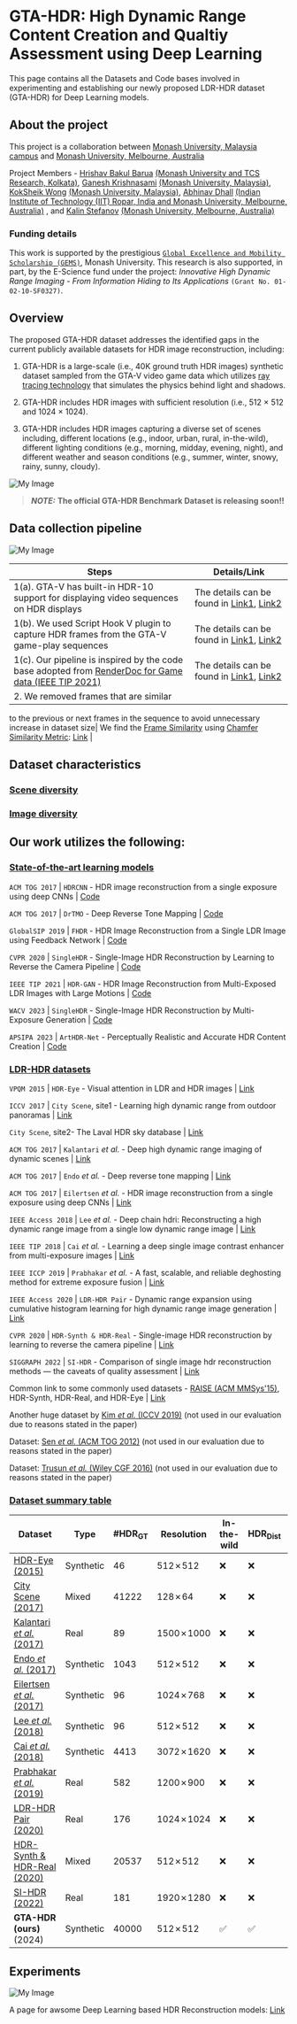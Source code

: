 # GTA-HDR: High Dynamic Range Content Creation and Qualtiy Assessment using Deep Learning   

This page contains all the Datasets and Code bases involved in experimenting and establishing our newly proposed LDR-HDR dataset (GTA-HDR) for Deep Learning models.

## About the project

This project is a collaboration between [Monash University, Malaysia campus](https://www.monash.edu.my/) and [Monash University, Melbourne, Australia](https://www.monash.edu/)

Project Members - [Hrishav Bakul Barua](https://www.researchgate.net/profile/Hrishav-Barua)  [(Monash University and TCS Research, Kolkata)](https://www.tcs.com/research-and-innovation), [Ganesh Krishnasami](https://research.monash.edu/en/persons/ganesh-krishnasamy) [(Monash University, Malaysia)](https://www.monash.edu.my/), [KokSheik Wong](https://scholar.google.com/citations?user=oMjrLWcAAAAJ&hl=en) [(Monash University, Malaysia)](https://www.monash.edu.my/), [Abhinav Dhall](https://sites.google.com/site/dhallabhinav/) [(Indian Institute of Technology (IIT) Ropar, India and Monash University, Melbourne, Australia)](https://www.iitrpr.ac.in/) , and [Kalin Stefanov](https://research.monash.edu/en/persons/kalin-stefanov) [(Monash University, Melbourne, Australia)](https://www.monash.edu/)

### Funding details

This work is supported by the prestigious [`Global Excellence and Mobility Scholarship (GEMS)`](https://www.monash.edu.my/research/support-and-scholarships/gems-scholarship), Monash University. This research is also supported, in part, by the E-Science fund under the project: *Innovative High Dynamic Range Imaging - From Information Hiding to Its Applications* `(Grant No. 01-02-10-SF0327)`.

## Overview

The proposed GTA-HDR dataset
addresses the identified gaps in the current publicly available
datasets for HDR image reconstruction, including: 

1) GTA-HDR is a large-scale (i.e., 40K ground truth HDR images) synthetic dataset sampled from the GTA-V video game data which
utilizes [ray tracing technology](https://books.google.co.in/books?hl=en&lr=&id=YPblYyLqBM4C&oi=fnd&pg=PA1&dq=an+introduction+to+ray+tracing&ots=y156-HnhNb&sig=uEpyVWyaQXveV5nLwkelvyXi4HI&redir_esc=y#v=onepage&q=an%20introduction%20to%20ray%20tracing&f=false) that simulates the physics
behind light and shadows.

2) GTA-HDR includes HDR images
with sufficient resolution (i.e., 512 × 512 and 1024 × 1024).

3) GTA-HDR includes HDR images capturing a diverse
set of scenes including, different locations (e.g., indoor, urban,
rural, in-the-wild), different lighting conditions (e.g., morning,
midday, evening, night), and different weather and season
conditions (e.g., summer, winter, snowy, rainy, sunny, cloudy).

![My Image](assets/GTA-HDR-Teaser.png)

> **_NOTE:_** **The official GTA-HDR Benchmark Dataset is releasing soon!!**  

## Data collection pipeline

![My Image](assets/data_pipeline.png)

| Steps       |    Details/Link     |
| ------------- | ------------- |
|1(a). GTA-V has built-in HDR-10 support for displaying video sequences on HDR displays| The details can be found in [Link1](https://www.adriancourreges.com/blog/2015/11/02/gta-v-graphics-study/), [Link2](https://en.wikipedia.org/wiki/HDR10)|
|1(b). We used Script Hook V plugin to capture HDR frames from the GTA-V game-play sequences |The details can be found in [Link1](http://www.dev-c.com/gtav/scripthookv/), [Link2](https://www.gta5-mods.com/tools/scripthookv-net) |
|1(c). Our pipeline is inspired by the code base adopted from [RenderDoc for Game data (IEEE TIP 2021)](https://ieeexplore.ieee.org/document/9580716) | The details can be found in [Link1](https://github.com/baldurk/renderdoc), [Link2](https://github.com/xiaofeng94/renderdoc_for_game_data) |
|2. We removed frames that are similar
to the previous or next frames in the sequence to avoid
unnecessary increase in dataset size| We find the [Frame Similarity](https://arxiv.org/abs/1908.07410) using [Chamfer Similarity Metric](https://www.ijcai.org/Proceedings/77-2/Papers/024.pdf): [Link](https://github.com/MKLab-ITI/visil) |

## Dataset characteristics

### <ins>Scene diversity</ins>

### <ins>Image diversity</ins>


## Our work utilizes the following:

### <ins>State-of-the-art learning models</ins>


`ACM TOG 2017` | `HDRCNN` - HDR image reconstruction from a single exposure using deep CNNs | [Code](https://github.com/gabrieleilertsen/hdrcnn)

`ACM TOG 2017` | `DrTMO` - Deep Reverse Tone Mapping | [Code](https://github.com/shleecs/DrTMO_unofficial_pytorch)

`GlobalSIP 2019` | `FHDR` - HDR Image Reconstruction from a Single LDR Image using Feedback Network | [Code](https://github.com/mukulkhanna/FHDR)

`CVPR 2020` | `SingleHDR` - Single-Image HDR Reconstruction by Learning to Reverse the Camera Pipeline | [Code](https://github.com/alex04072000/SingleHDR) 

`IEEE TIP 2021` | `HDR-GAN` - HDR Image Reconstruction from Multi-Exposed LDR Images with Large Motions | [Code](https://github.com/nonu116/HDR-GAN)

`WACV 2023` | `SingleHDR` - Single-Image HDR Reconstruction by Multi-Exposure Generation | [Code](https://github.com/VinAIResearch/single_image_hdr)

`APSIPA 2023` | `ArtHDR-Net` - Perceptually Realistic and Accurate HDR Content Creation | [Code](https://arxiv.org/abs/2309.03827#:~:text=ArtHDR%2DNet%3A%20Perceptually%20Realistic%20and%20Accurate%20HDR%20Content%20Creation,-Hrishav%20Bakul%20Barua&text=High%20Dynamic%20Range%20(HDR)%20content,and%20Augmented%2FVirtual%20Reality%20industries.)


### <ins>LDR-HDR datasets</ins>

`VPQM 2015` | `HDR-Eye` - Visual attention in LDR and HDR images | [Link](https://www.epfl.ch/labs/mmspg/downloads/hdr-eye/)

`ICCV 2017` | `City Scene`, site1 - Learning high dynamic range from outdoor panoramas | [Link](https://github.com/jacenfox/ldr2hdr-public) 
           
`City Scene`, site2- The Laval HDR sky database | [Link](http://hdrdb.com/)

`ACM TOG 2017` | `Kalantari` *et al.* - Deep high dynamic range imaging of dynamic scenes | [Link](https://cseweb.ucsd.edu/~viscomp/projects/SIG17HDR/)

`ACM TOG 2017` | `Endo` *et al.* - Deep reverse tone mapping | [Link](https://www.npal.cs.tsukuba.ac.jp/~endo/projects/DrTMO/)

`ACM TOG 2017` | `Eilertsen` *et al.* - HDR image reconstruction from a single exposure using deep CNNs | [Link](https://computergraphics.on.liu.se/hdrcnn/)

`IEEE Access 2018` | `Lee` *et al.* - Deep chain hdri: Reconstructing a high dynamic range image from a single low dynamic range image | [Link](https://siyeong-lee.github.io/hdr_vds_dataset/)

`IEEE TIP 2018` | `Cai` *et al.* - Learning a deep single image contrast enhancer from multi-exposure images | [Link](https://github.com/csjcai/SICE)

`IEEE ICCP 2019` | `Prabhakar` *et al.* - A fast, scalable, and reliable deghosting method for extreme exposure fusion | [Link](https://github.com/rajat95/Deep-Deghosting-HDR)

`IEEE Access 2020` | `LDR-HDR Pair` - Dynamic range expansion using cumulative histogram learning for high dynamic range image generation | [Link](https://github.com/HanbyolJang/LDR-HDR-pair_Dataset/tree/master)

`CVPR 2020` | `HDR-Synth & HDR-Real` - Single-image HDR reconstruction by learning to reverse the camera pipeline | [Link](https://github.com/alex04072000/SingleHDR)

`SIGGRAPH 2022` | `SI-HDR` - Comparison of single image hdr reconstruction methods — the caveats of quality assessment | [Link](https://www.cl.cam.ac.uk/research/rainbow/projects/sihdr_benchmark/)

Common link to some commonly used datasets - [RAISE (ACM MMSys'15)](https://qualinet.github.io/databases/image/raise___a_raw_images_dataset_for_digital_image_forensics/), HDR-Synth, HDR-Real, and HDR-Eye | [Link](https://github.com/alex04072000/SingleHDR)  

Another huge dataset by [Kim *et al.* (ICCV 2019)](https://github.com/sooyekim/Deep-SR-ITM) (not used in our evaluation due to reasons stated in the paper)

Dataset: [Sen *et al.* (ACM TOG 2012)](https://web.ece.ucsb.edu/~psen/hdrvideo) (not used in our evaluation due to reasons stated in the paper)

Dataset: [Trusun *et al.* (Wiley CGF 2016)](https://user.ceng.metu.edu.tr/~akyuz/files/eg2016/index.html) (not used in our evaluation due to reasons stated in the paper)

### <ins>Dataset summary table</ins>

| Dataset       |    Type     | #HDR<sub>GT<sub> | Resolution | In-the-wild | HDR<sub>Dist<sub> | Scene diversity | Image diversity |
| ------------- | ------------- | -------------| -------------| -------------| -------------| -------------| -------------| 
| [HDR-Eye (2015)](https://www.epfl.ch/labs/mmspg/downloads/hdr-eye/)  | Synthetic | 46 | 512&cross;512  | :x: | :x: | :x: | :x: |
| [City Scene (2017)](https://github.com/jacenfox/ldr2hdr-public)   | Mixed | 41222 | 128&cross;64|  :x: | :x: | :white_check_mark: | :x: |
|[Kalantari *et al.* (2017)](https://cseweb.ucsd.edu/~viscomp/projects/SIG17HDR/) | Real | 89 | 1500&cross;1000|:x: | :x: | :x: | :x: |
| [Endo *et al.* (2017)](https://www.npal.cs.tsukuba.ac.jp/~endo/projects/DrTMO/) | Synthetic| 1043 |512&cross;512 | :x: | :x: | :x: | :x: |
| [Eilertsen *et al.* (2017)](https://computergraphics.on.liu.se/hdrcnn/)  |Synthetic|96|1024&cross;768| :x: | :x: | :x: | :x: |
| [Lee *et al.* (2018)](https://siyeong-lee.github.io/hdr_vds_dataset/) |Synthetic|96|512&cross;512| :x: | :x: | :x: | :x: |
| [Cai *et al.* (2018)](https://github.com/csjcai/SICE)  |Synthetic|4413|3072&cross;1620| :x: | :x: | :x: | :x: |
| [Prabhakar *et al.* (2019)](https://github.com/rajat95/Deep-Deghosting-HDR)  |Real|582|1200&cross;900| :x: | :x: | :x: | :x: |
| [LDR-HDR Pair (2020)](https://github.com/HanbyolJang/LDR-HDR-pair_Dataset/tree/master)  |Real|176|1024&cross;1024| :x: | :x: | :x: | :x: |
| [HDR-Synth & HDR-Real (2020)](https://github.com/alex04072000/SingleHDR)  |Mixed|20537|512&cross;512| :x: | :x: | :x: | :white_check_mark: |
| [SI-HDR (2022)](https://www.cl.cam.ac.uk/research/rainbow/projects/sihdr_benchmark/)  |Real|181|1920&cross;1280| :x: | :x: | :white_check_mark: | :x: |
| **GTA-HDR (ours)** (2024) | Synthetic |40000|512&cross;512| :white_check_mark: | :white_check_mark: | :white_check_mark: | :white_check_mark: |



 
## Experiments


![My Image](assets/main-results.png)


A page for awsome Deep Learning based HDR Reconstruction models: [Link](https://github.com/vinthony/awesome-deep-hdr) 





